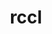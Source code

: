 ---
title: "rccl"
layout: cache
categories: [package, develop]
meta: {"compilers": ["gcc@13.2.0"], "num_specs": 9, "num_specs_by_stack": {"ml-linux-x86_64-rocm": 9, "root": 9}, "oss": ["ubuntu24.04"], "platforms": ["linux"], "stacks": ["ml-linux-x86_64-rocm", "root"], "targets": ["x86_64_v3"], "versions": ["6.1.2"]}
spec_details: [{"compiler": "gcc@13.2.0", "hash": "3g6jfln5bcfzzn7qjwn7psyb5ynts5st", "os": "ubuntu24.04", "platform": "linux", "size": "-", "stacks": ["ml-linux-x86_64-rocm", "root"], "target": "x86_64_v3", "variants": ["amdgpu_target:=gfx90a", "~asan", "build_system=cmake", "build_type=Release", "generator=make", "~ipo", "patches:=68a55d8"], "versions": ["6.1.2"]}, {"compiler": "gcc@13.2.0", "hash": "65lcvb4ddi37q4psxbrl5na65nsnqbf6", "os": "ubuntu24.04", "platform": "linux", "size": "-", "stacks": ["ml-linux-x86_64-rocm", "root"], "target": "x86_64_v3", "variants": ["amdgpu_target:=gfx90a", "~asan", "build_system=cmake", "build_type=Release", "generator=make", "~ipo", "patches:=68a55d8"], "versions": ["6.1.2"]}, {"compiler": "gcc@13.2.0", "hash": "ewdxdafcjgyl6iswxds5d75uytuhh7ps", "os": "ubuntu24.04", "platform": "linux", "size": "-", "stacks": ["ml-linux-x86_64-rocm", "root"], "target": "x86_64_v3", "variants": ["amdgpu_target:=gfx90a", "~asan", "build_system=cmake", "build_type=Release", "generator=make", "~ipo", "patches:=68a55d8"], "versions": ["6.1.2"]}, {"compiler": "gcc@13.2.0", "hash": "fxpds3cc3da2a6ut2gcw6rcja6oekwpk", "os": "ubuntu24.04", "platform": "linux", "size": "-", "stacks": ["ml-linux-x86_64-rocm", "root"], "target": "x86_64_v3", "variants": ["amdgpu_target:=gfx90a", "~asan", "build_system=cmake", "build_type=Release", "generator=make", "~ipo", "patches:=68a55d8"], "versions": ["6.1.2"]}, {"compiler": "gcc@13.2.0", "hash": "kufhagqtkck3c73osqx7zcnqmmjved57", "os": "ubuntu24.04", "platform": "linux", "size": "-", "stacks": ["ml-linux-x86_64-rocm", "root"], "target": "x86_64_v3", "variants": ["amdgpu_target:=gfx90a", "~asan", "build_system=cmake", "build_type=Release", "generator=make", "~ipo", "patches:=68a55d8"], "versions": ["6.1.2"]}, {"compiler": "gcc@13.2.0", "hash": "mf3pmvtaqnxjg2umzbneg6mjno6rcjia", "os": "ubuntu24.04", "platform": "linux", "size": "-", "stacks": ["ml-linux-x86_64-rocm", "root"], "target": "x86_64_v3", "variants": ["amdgpu_target:=gfx90a", "~asan", "build_system=cmake", "build_type=Release", "generator=make", "~ipo", "patches:=68a55d8"], "versions": ["6.1.2"]}, {"compiler": "gcc@13.2.0", "hash": "pgzf5m435h7bqdwndd6krlhodmn2v46n", "os": "ubuntu24.04", "platform": "linux", "size": "-", "stacks": ["ml-linux-x86_64-rocm", "root"], "target": "x86_64_v3", "variants": ["amdgpu_target:=gfx90a", "~asan", "build_system=cmake", "build_type=Release", "generator=make", "~ipo", "patches:=68a55d8"], "versions": ["6.1.2"]}, {"compiler": "gcc@13.2.0", "hash": "qo6cr6c4dnjjgwjzbqzxetny23uo7k2i", "os": "ubuntu24.04", "platform": "linux", "size": "-", "stacks": ["ml-linux-x86_64-rocm", "root"], "target": "x86_64_v3", "variants": ["amdgpu_target:=gfx90a", "~asan", "build_system=cmake", "build_type=Release", "generator=make", "~ipo", "patches:=68a55d8"], "versions": ["6.1.2"]}, {"compiler": "gcc@13.2.0", "hash": "uefsl6sxh2a6a5ttzbr2irvsfitvyqy7", "os": "ubuntu24.04", "platform": "linux", "size": "-", "stacks": ["ml-linux-x86_64-rocm", "root"], "target": "x86_64_v3", "variants": ["amdgpu_target:=gfx90a", "~asan", "build_system=cmake", "build_type=Release", "generator=make", "~ipo", "patches:=68a55d8"], "versions": ["6.1.2"]}]
---